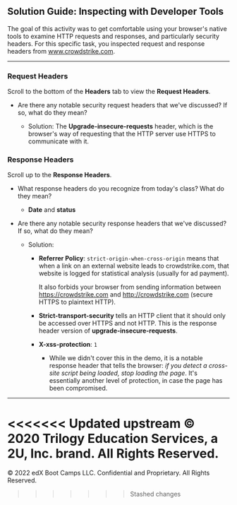 ## Solution Guide: Inspecting with Developer Tools

The goal of this activity was to get comfortable using your browser's native tools to examine HTTP requests and responses, and particularly security headers. For this specific task, you inspected request and response headers from www.crowdstrike.com.

---

### Request Headers

 Scroll to the bottom of the **Headers** tab to view the **Request Headers**.

- Are there any notable security request headers that we've discussed? If so, what do they mean?

    - Solution: The **Upgrade-insecure-requests** header, which is the browser's way of requesting that the HTTP server use HTTPS to communicate with it.


### Response Headers

Scroll up to the **Response Headers**.

- What response headers do you recognize from today's class? What do they mean?

    - **Date** and **status**

- Are there any notable security response headers that we've discussed? If so, what do they mean?

    - Solution:

        - **Referrer Policy**: `strict-origin-when-cross-origin` means that when a link on an external website leads to crowdstrike.com, that website is logged for statistical analysis (usually for ad payment). 
        
            It also forbids your browser from sending information between https://crowdstrike.com and http://crowdstrike.com (secure HTTPS to plaintext HTTP).

        - **Strict-transport-security** tells an HTTP client that it should only be accessed over HTTPS and not HTTP. This is the response header version of **upgrade-insecure-requests**.

        - **X-xss-protection**: `1`

            - While we didn't cover this in the demo, it is a notable response header that tells the browser: *if you detect a cross-site script being loaded, stop loading the page*. It's essentially another level of protection, in case the page has been compromised.

---
<<<<<<< Updated upstream
© 2020 Trilogy Education Services, a 2U, Inc. brand. All Rights Reserved.
=======
© 2022 edX Boot Camps LLC. Confidential and Proprietary. All Rights Reserved.
>>>>>>> Stashed changes

